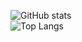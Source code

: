 ![GitHub stats](https://github-readme-stats.vercel.app/api?username=nerdsec6x&theme=merko)<br>
![Top Langs](https://github-readme-stats.vercel.app/api/top-langs/?username=nerdsec6x&theme=merko)
